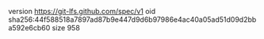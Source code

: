 version https://git-lfs.github.com/spec/v1
oid sha256:44f588518a7897ad87b9e447d9d6b97986e4ac40a05ad51d09d2bba592e6cb60
size 958
